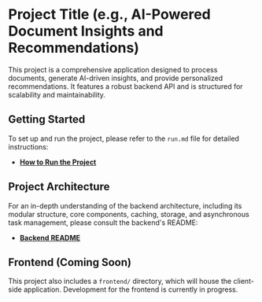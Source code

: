 # Project Title (e.g., AI-Powered Document Insights and Recommendations)

This project is a comprehensive application designed to process documents, generate AI-driven insights, and provide personalized recommendations. It features a robust backend API and is structured for scalability and maintainability.

## Getting Started

To set up and run the project, please refer to the `run.md` file for detailed instructions:

- [**How to Run the Project**](run.md)

## Project Architecture

For an in-depth understanding of the backend architecture, including its modular structure, core components, caching, storage, and asynchronous task management, please consult the backend's README:

- [**Backend README**](backend/README.md)

## Frontend (Coming Soon)

This project also includes a `frontend/` directory, which will house the client-side application. Development for the frontend is currently in progress.
